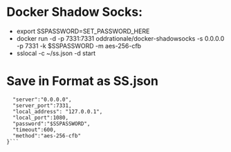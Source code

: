 # Docker Shadow Socks:

* export SSPASSWORD=SET_PASSWORD_HERE
* docker run -d -p 7331:7331 oddrationale/docker-shadowsocks -s 0.0.0.0 -p 7331 -k $SSPASSWORD -m aes-256-cfb
* sslocal -c ~/ss.json -d start

# Save in Format as SS.json

```{
  "server":"0.0.0.0",
  "server_port":7331,
  "local_address": "127.0.0.1",
  "local_port":1080,
  "password":"$SSPASSWORD",
  "timeout":600,
  "method":"aes-256-cfb"
}```
